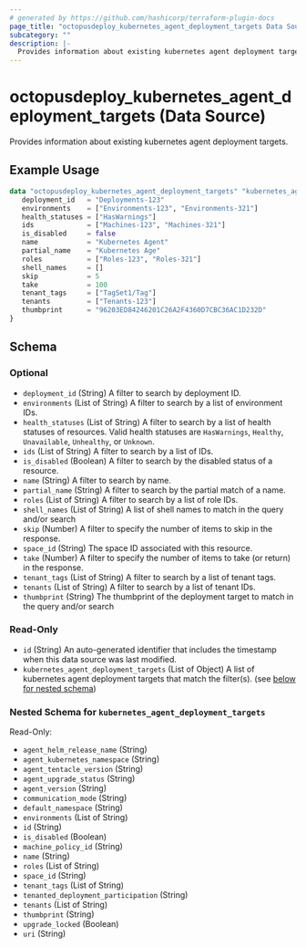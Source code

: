 ```yaml
---
# generated by https://github.com/hashicorp/terraform-plugin-docs
page_title: "octopusdeploy_kubernetes_agent_deployment_targets Data Source - terraform-provider-octopusdeploy"
subcategory: ""
description: |-
  Provides information about existing kubernetes agent deployment targets.
---
```


# octopusdeploy_kubernetes_agent_deployment_targets (Data Source)

Provides information about existing kubernetes agent deployment targets.

## Example Usage

```terraform
data "octopusdeploy_kubernetes_agent_deployment_targets" "kubernetes_agent_deployment_targets" {
   deployment_id   = "Deployments-123"
   environments    = ["Environments-123", "Environments-321"]
   health_statuses = ["HasWarnings"]
   ids             = ["Machines-123", "Machines-321"]
   is_disabled     = false
   name            = "Kubernetes Agent"
   partial_name    = "Kubernetes Age"
   roles           = ["Roles-123", "Roles-321"]
   shell_names     = []
   skip            = 5
   take            = 100
   tenant_tags     = ["TagSet1/Tag"]
   tenants         = ["Tenants-123"]
   thumbprint      = "96203ED84246201C26A2F4360D7CBC36AC1D232D"
}
```

<!-- schema generated by tfplugindocs -->
## Schema

### Optional

- `deployment_id` (String) A filter to search by deployment ID.
- `environments` (List of String) A filter to search by a list of environment IDs.
- `health_statuses` (List of String) A filter to search by a list of health statuses of resources. Valid health statuses are `HasWarnings`, `Healthy`, `Unavailable`, `Unhealthy`, or `Unknown`.
- `ids` (List of String) A filter to search by a list of IDs.
- `is_disabled` (Boolean) A filter to search by the disabled status of a resource.
- `name` (String) A filter to search by name.
- `partial_name` (String) A filter to search by the partial match of a name.
- `roles` (List of String) A filter to search by a list of role IDs.
- `shell_names` (List of String) A list of shell names to match in the query and/or search
- `skip` (Number) A filter to specify the number of items to skip in the response.
- `space_id` (String) The space ID associated with this resource.
- `take` (Number) A filter to specify the number of items to take (or return) in the response.
- `tenant_tags` (List of String) A filter to search by a list of tenant tags.
- `tenants` (List of String) A filter to search by a list of tenant IDs.
- `thumbprint` (String) The thumbprint of the deployment target to match in the query and/or search

### Read-Only

- `id` (String) An auto-generated identifier that includes the timestamp when this data source was last modified.
- `kubernetes_agent_deployment_targets` (List of Object) A list of kubernetes agent deployment targets that match the filter(s). (see [below for nested schema](#nestedatt--kubernetes_agent_deployment_targets))

<a id="nestedatt--kubernetes_agent_deployment_targets"></a>
### Nested Schema for `kubernetes_agent_deployment_targets`

Read-Only:

- `agent_helm_release_name` (String)
- `agent_kubernetes_namespace` (String)
- `agent_tentacle_version` (String)
- `agent_upgrade_status` (String)
- `agent_version` (String)
- `communication_mode` (String)
- `default_namespace` (String)
- `environments` (List of String)
- `id` (String)
- `is_disabled` (Boolean)
- `machine_policy_id` (String)
- `name` (String)
- `roles` (List of String)
- `space_id` (String)
- `tenant_tags` (List of String)
- `tenanted_deployment_participation` (String)
- `tenants` (List of String)
- `thumbprint` (String)
- `upgrade_locked` (Boolean)
- `uri` (String)

